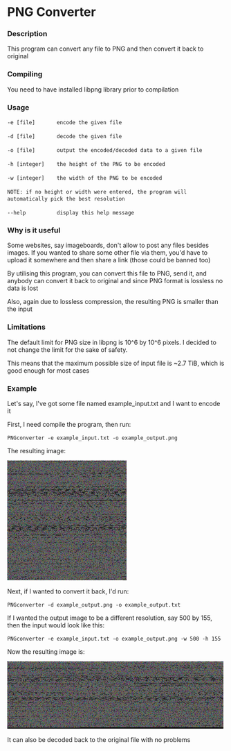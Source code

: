 # PNG Converter

### Description

This program can convert any file to PNG and then convert it back to original

### Compiling

You need to have installed libpng library prior to compilation

### Usage

```
-e [file]       encode the given file

-d [file]       decode the given file

-o [file]       output the encoded/decoded data to a given file

-h [integer]    the height of the PNG to be encoded

-w [integer]    the width of the PNG to be encoded

NOTE: if no height or width were entered, the program will automatically pick the best resolution

--help          display this help message
```

### Why is it useful

Some websites, say imageboards, don't allow to post any files besides images. If you wanted to share some other file via them, you'd have to upload it somewhere and then share a link (those could be banned too)

By utilising this program, you can convert this file to PNG, send it, and anybody can convert it back to original and since PNG format is lossless no data is lost

Also, again due to lossless compression, the resulting PNG is smaller than the input

### Limitations

The default limit for PNG size in libpng is 10^6 by 10^6 pixels. I decided to not change the limit for the sake of safety.

This means that the maximum possible size of input file is ~2.7 TiB, which is good enough for most cases 

### Example

Let's say, I've got some file named example_input.txt and I want to encode it

First, I need compile the program, then run:

```
PNGconverter -e example_input.txt -o example_output.png
```

The resulting image:

![Image](example_output.png "Example")

Next, if I wanted to convert it back, I'd run:

```
PNGconverter -d example_output.png -o example_output.txt
```

If I wanted the output image to be a different resolution, say 500 by 155, then the input would look like this:

```
PNGconverter -e example_input.txt -o example_output.png -w 500 -h 155
```

Now the resulting image is:

![Image](example_output2.png "Example 2")

It can also be decoded back to the original file with no problems
